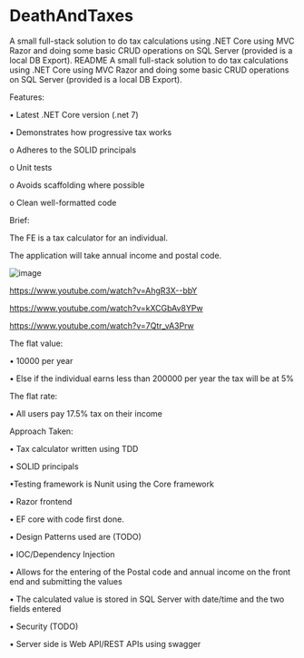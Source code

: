 # DeathAndTaxes
A small full-stack solution to do tax calculations using .NET Core using MVC Razor and doing some basic CRUD operations on SQL Server (provided is a local DB Export).
README
A small full-stack solution to do tax calculations using .NET Core using MVC Razor and doing some basic CRUD operations on SQL Server (provided is a local DB Export).

Features:

• Latest .NET Core version (.net 7)

• Demonstrates how progressive tax works

o Adheres to the SOLID principals

o Unit tests

o Avoids scaffolding where possible

o Clean well-formatted code

Brief:

The FE is a tax calculator for an individual.

The application will take annual income and postal code.

![image](https://github.com/WVDR/DeathAndTaxes/assets/10729245/e129434b-b57a-49d0-b98c-0137234bdfe6)

https://www.youtube.com/watch?v=AhgR3X--bbY

https://www.youtube.com/watch?v=kXCGbAv8YPw

https://www.youtube.com/watch?v=7Qtr_vA3Prw

The flat value:

• 10000 per year

• Else if the individual earns less than 200000 per year the tax will be at 5%


The flat rate:

• All users pay 17.5% tax on their income

Approach Taken:

• Tax calculator written using TDD

• SOLID principals

•Testing framework is Nunit using the Core framework

• Razor frontend

• EF core with code first done.

• Design Patterns used are (TODO)

• IOC/Dependency Injection

• Allows for the entering of the Postal code and annual income on the front end and submitting the values

• The calculated value is stored in SQL Server with date/time and the two fields entered

• Security (TODO)

• Server side is Web API/REST APIs using swagger
